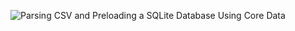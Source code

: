 ![Parsing CSV and Preloading a SQLite Database Using Core Data](https://user-images.githubusercontent.com/107209053/180207695-c08b4f7f-65cf-41ba-ba42-a9813659e2d4.png)
